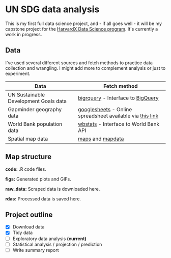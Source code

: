 # UN SDG data analysis

This is my first full data science project, and - if all goes well - it will be my capstone project for the [HarvardX Data Science program](https://www.edx.org/professional-certificate/harvardx-data-science). It's currently a work in progress.

## Data

I've used several different sources and fetch methods to practice data collection and wrangling. I might add more to complement analysis or just to experiment.

Data | Fetch method
-------------|--------------
UN Sustainable Development Goals data | [bigrquery](https://cran.r-project.org/web/packages/bigrquery/) - Interface to [BigQuery](https://cloud.google.com/bigquery/)
Gapminder geography data | [googlesheets](https://cran.r-project.org/web/packages/googlesheets/) - Online spreadsheet available via [this link](https://www.gapminder.org/data/geo/)
World Bank population data | [wbstats](https://cran.r-project.org/web/packages/wbstats/) - Interface to World Bank API
Spatial map data | [maps](https://cran.r-project.org/web/packages/maps/index.html) and [mapdata](https://cran.r-project.org/web/packages/mapdata/index.html)

## Map structure
**code:** .R code files.

**figs:** Generated plots and GIFs.

**raw_data:** Scraped data is downloaded here.

**rdas:** Processed data is saved here.


## Project outline

- [X] Download data
- [X] Tidy data
- [ ] Exploratory data analysis **(current)**
- [ ] Statistical analysis / projection / prediction
- [ ] Write summary report
